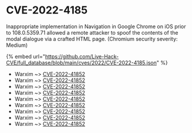 # CVE-2022-4185

Inappropriate implementation in Navigation in Google Chrome on iOS prior to 108.0.5359.71 allowed a remote attacker to spoof the contents of the modal dialogue via a crafted HTML page. (Chromium security severity: Medium)

{% embed url="https://github.com/Live-Hack-CVE/full_database/blob/main/cves/2022/CVE-2022-4185.json" %}


* Warxim ~> [CVE-2022-41852](https://www.alice-snow.ru/2022/database/cve-2022-4185/cve-2022-41852-warxim)
* Warxim ~> [CVE-2022-41852](https://www.alice-snow.ru/2022/database/cve-2022-4185/cve-2022-41852-warxim)
* Warxim ~> [CVE-2022-41852](https://www.alice-snow.ru/2022/database/cve-2022-4185/cve-2022-41852-warxim)
* Warxim ~> [CVE-2022-41852](https://www.alice-snow.ru/2022/database/cve-2022-4185/cve-2022-41852-warxim)
* Warxim ~> [CVE-2022-41852](https://www.alice-snow.ru/2022/database/cve-2022-4185/cve-2022-41852-warxim)
* Warxim ~> [CVE-2022-41852](https://www.alice-snow.ru/2022/database/cve-2022-4185/cve-2022-41852-warxim)
* Warxim ~> [CVE-2022-41852](https://www.alice-snow.ru/2022/database/cve-2022-4185/cve-2022-41852-warxim)
* Warxim ~> [CVE-2022-41852](https://www.alice-snow.ru/2022/database/cve-2022-4185/cve-2022-41852-warxim)
* Warxim ~> [CVE-2022-41852](https://www.alice-snow.ru/2022/database/cve-2022-4185/cve-2022-41852-warxim)